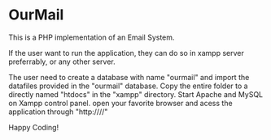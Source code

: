 # OurMail
This is a PHP implementation of an Email System.

If the user want to run the application, they can do so in xampp server preferrably, or any other server. 

The user need to create a database with name "ourmail" and import the datafiles provided in the "ourmail" database. 
Copy the entire folder to a directly named "htdocs" in the "xampp" directory. 
Start Apache and MySQL on Xampp control panel.
open your favorite browser and acess the application through "http://<hostname>/<foldername>/"
  
Happy Coding!
  
 

